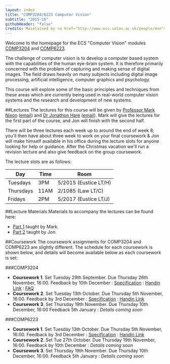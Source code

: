 ```yaml
---
layout: index
title: "COMP3204/6223 Computer Vision"
subtitle: "2015-16"
githubHeader: "false"
credits: Maintained by <a href="http://www.ecs.soton.ac.uk/people/msn">Professor Mark Nixon</a> and <a href="http://www.ecs.soton.ac.uk/people/jsh2">Dr Jonathon Hare</a>.
---
```


Welcome to the homepage for the ECS "Computer Vision" modules [COMP3204](https://secure.ecs.soton.ac.uk/module/COMP3204) and [COMP6223](https://secure.ecs.soton.ac.uk/module/COMP6223).

The challenge of computer vision is to develop a computer based system with the capabilities of the human eye-brain system. It is therefore primarily concerned with the problem of capturing and making sense of digital images. The field draws heavily on many subjects including digital image processing, artificial intelligence, computer graphics and psychology.

This course will explore some of the basic principles and techniques from these areas which are currently being used in real-world computer vision systems and the research and development of new systems.

##Lectures
The lectures for this course will be given by [Professor Mark Nixon](http://www.ecs.soton.ac.uk/people/msn) ([email](mailto:msn@ecs.soton.ac.uk)) and <a href="http://www.ecs.soton.ac.uk/people/jsh2">Dr Jonathon Hare</a> ([email](mailto:jsh2@ecs.soton.ac.uk)). Mark will give the lectures for the first part of the course, and Jon will finish with the second half. 

There will be three lectures each week up to around the end of week 8; you'll then have about three week to work on your final coursework & Jon will make himself available in his office during the lecture slots for anyone looking for help or guidance. After the Christmas vacation we'll run a revision lecture and also give feedback on the group coursework. 

The lecture slots are as follows:

Day       | Time | Room   
----------|------|-----------------------
Tuesdays  | 3PM  | 5/2015 (Eustice LT/H)
Thursdays | 11AM | 2/1085 (Law LT/C)
Fridays   | 2PM  | 5/2017 (Eustice LT/J)

##Lecture Materials
Materials to accompany the lectures can be found here:

* [Part 1](part1.html) taught by Mark.
* [Part 2](part2.html) taught by Jon.

##Coursework
The coursework assignments for COMP3204 and COMP6223 are slightly different. The schedule for each coursework is shown below, and details will become available below as each coursework is set:

###COMP3204

* **Coursework 1**. Set Tuesday 29th September. Due Thursday 26th November, 16:00. Feedback by 10th December : [Specification](cw/coursework1.html) : [Handin Link](https://handin.ecs.soton.ac.uk/handin/1516/COMP3204/7/) : [FAQ](cw/coursework1-faq.html) 
* **Coursework 2**. Set Tuesday 13th October. Due Thursday 5th November, 16:00. Feedback by 3rd December : [Specification](cw/coursework2.html) : [Handin Link](https://handin.ecs.soton.ac.uk/handin/1516/COMP3204/8/)
* **Coursework 3**. Set Thursday 19th November. Due Thursday 10th December, 16:00 Feedback 5th January : *Details coming soon*

<!--- [Specification](cw/coursework3.html) : [Handin Link](https://handin.ecs.soton.ac.uk/handin/1516/COMP3204/9/) -->

###COMP6223

* **Coursework 1**. Set Tuesday 13th October. Due Thursday 5th November, 16:00. Feedback by 3rd December : [Specification](cw/c6223_coursework1.html) : [Handin Link](https://handin.ecs.soton.ac.uk/handin/1516/COMP6223/1/)
* **Coursework 2**. Set Tue 27th October. Due Thursday 19th November, 16:00. Feedback by 10th December : *Details coming soon*
* **Coursework 3**. Set Thursday 19th November. Due Thursday 10th December, 16:00. Feedback 5th January : *Details coming soon*

<!--- [Specification](cw/c6223_coursework2.html) : [Handin Link](https://handin.ecs.soton.ac.uk/handin/1516/COMP6223/2/) -->
<!--- [Specification](cw/c6223_coursework3.html) : [Handin Link](https://handin.ecs.soton.ac.uk/handin/1516/COMP6223/3/) -->

